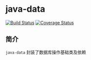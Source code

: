 # java-data
[![Build Status](https://www.travis-ci.org/heyuxian/mcloud-data.svg?branch=master)](https://www.travis-ci.org/heyuxian/mcloud-data)
[![Coverage Status](https://coveralls.io/repos/github/heyuxian/mcloud-data/badge.svg?branch=master)](https://coveralls.io/github/heyuxian/mcloud-data?branch=master)
## 简介
`java-data` 封装了数据库操作基础类及依赖
